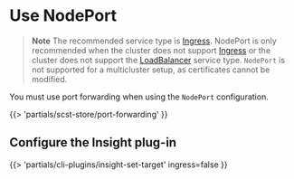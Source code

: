 # Use NodePort

>**Note** The recommended service type is [Ingress](ingress.hbs.md).
>NodePort is only recommended when the cluster does not support
>[Ingress](ingress.hbs.md) or the cluster does not support the
>[LoadBalancer](use-load-balancer.hbs.md) service type.  `NodePort` is not
>supported for a multicluster setup, as certificates cannot be modified.

You must use port forwarding when using the `NodePort` configuration.

{{> 'partials/scst-store/port-forwarding' }}

## Configure the Insight plug-in

{{> 'partials/cli-plugins/insight-set-target' ingress=false }}